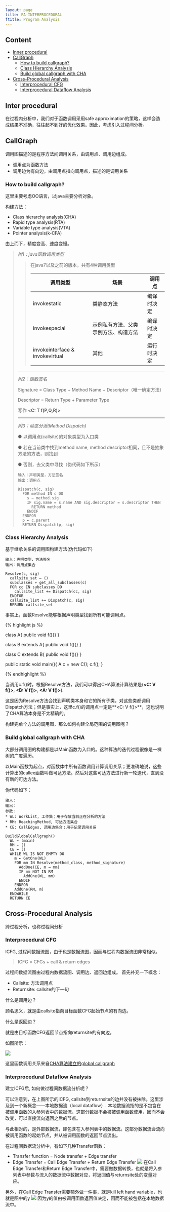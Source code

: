 ```yaml
---
layout: page
title: PA-INTERPROCEDURAL
ftitle: Program Analysis
---
```


## Content
* [Inner procedural](#inter-procedural)
* [CallGraph](#callgraph)
  + [How to build callgraph?](#how-to-build-callgraph)
  + [Class Hierarchy Analysis](#class-hierarchy-analysis)
  + [Build global callgraph with CHA](#build-global-callgraph-with-cha)
* [Cross-Procedural Analysis](#cross-procedural-analysis)
  + [Interprocedural CFG](#interprocedural-cfg)
  + [Interprocedural Dataflow Analysis](#interprocedural-dataflow-analysis)

## Inter procedural
在过程内分析中，我们对于函数调用采用safe approximation的策略，这样会造成结果不准确，往往起不到好的优化效果。因此，考虑引入过程间分析。

## CallGraph
调用图描述的是程序方法间调用关系，由调用点、调用边组成。

+ 调用点为函数方法
+ 调用边为有向边，由调用点指向调用点，描述的是调用关系

### How to build callgraph?
这里主要考虑OO语言，以java主要分析对象。

构建方法：
* Class hierarchy analysis(CHA)
* Rapid type analysis(RTA)
* Variable type analysis(VTA)
* Pointer analysis(k-CFA)

由上而下，精度变高、速度变慢。

> *附1：java函数调用类型*
>> 在java7以及之前的版本，共有4种调用类型
>>
>> |调用类型|场景|调用点|
>> |-------|-----|-----|
>> |invokestatic|类静态方法|编译时决定|
>> |invokespecial|示例私有方法、父类示例方法、构造方法|编译时决定|
>> |invokeinterface & invokevirtual|其他|运行时决定|
>
> ***
>
> *附2：函数签名*
>
> Signature = Class Type + Method Name + Descriptor（唯一确定方法）
>
> Descriptor = Return Type + Parameter Type
>
> 写作 **<C: T f(P,Q,R)>**
>
> ***
>
> *附3：动态分派(Method Dispatch)*
>
> ● 以调用点(callsite)的对象类型为入口类
>
> ● 若在当前类中找到method name, method descriptor相同，且不是抽象方法的方法，则找到
>
> ● 否则，去父类中寻找（伪代码如下所示）
> ```
> 输入：声明类型，方法签名
> 输出：调用点
>
> Dispatch(c, sig)
>   FOR method IN c DO
>     s ← method.sig
>     IF sig.name = s.name AND sig.descriptor = s.descriptor THEN
>       RETURN method
>     ENDIF
>   ENDFOR
>   p ← c.parent
>   RETURN Dispatch(p, sig)
>
> ```



### Class Hierarchy Analysis
基于继承关系的调用图构建方法(伪代码如下)

```
输入：声明类型，方法签名
输出：调用点集合

Resolve(c, sig)
  callsite_set ← ()
  subclasses ← get_all_subclasses(c)
  FOR cc IN subclasses DO
    callsite_list += Dispatch(cc, sig)
  ENDFOR
  callsite_list += Dispatch(c, sig)
  RERURN callsite_set
```
事实上，函数Resolve能够根据声明类型找到所有可能调用点。

{% highlight js %}

class A{
  public void f(){}
}

class B extends A{
  public void f(){}
}

class C extends B{
  public void f(){}
}

public static void main(){
  A c = new C();
  c.f();
}

{% endhighlight %}

当调用c.f()时，根据Resolve方法，我们可以得出CHA算法计算结果是(**<C: V f()>**, **<B: V f()>**, **<A: V f()>**).

这是因为Resolve方法会找到声明类本身和它的所有子类，对这些类都调用Dispatch方法；但是事实上，这里c.f()的调用点一定是**<C: V f()>**，这也说明了CHA算法本身是不太精确的。

构建完单个方法的调用图，那么如何构建全局范围的调用图呢？

### Build global callgraph with CHA

大部分调用图的构建都是以Main函数为入口的。这种算法的迭代过程很像是一棵树的广度遍历。

以Main函数为起点，对函数体中所有函数调用计算调用关系；更准确地说，这些计算出的callee函数叫做可达方法。然后对这些可达方法进行新一轮迭代，直到没有新的可达方法。

伪代码如下：

```
输入：
输出：
参数：
* WL: WorkList, 工作集；用于存放当前正在分析的方法
* RM: ReachingMethod, 可达方法集合
* CE: CallEdges, 调用边集合；用于记录调用关系

BuildGlobalCallgraph()
  WL ← (main)
  RM ← ()
  CE ← ()
  WHILE WL IS NOT EMPTY DO
    m ← GetOne(WL)
    FOR mm IN Resolve(method_class, method_signature)
      AddOne(CE, m → mm)
      IF mm NOT IN RM
        AddOne(WL, mm)
      ENDIF
    ENDFOR
    AddOne(RM, m)
  ENDWHILE
  RETURN CE
```

## Cross-Procedural Analysis
跨过程分析，也称过程间分析

### Interprocedural CFG
ICFG, 过程间数据流图，由于也是数据流图，因而与过程内数据流图非常相似。
> ICFG = CFGs + call & return edges

过程间数据流图由过程内数据流图、调用边、返回边组成。
首先补充一下概念：
* Callsite: 方法调用点
* Returnsite: callsite的下一句

什么是调用边？

顾名思义，就是由callsite指向目标函数CFG起始节点的有向边。

什么是返回边？

就是由目标函数CFG返回节点指向returnsite的有向边。

如图所示：

![](/public/pic/program_analysis/3.png)

这里函数调用关系来自[CHA算法建立的global callgraph](#build-global-callgraph-with-cha)

### Interprocedural Dataflow Analysis
建立ICFG后, 如何做过程间数据流分析呢？

可以注意到，在上图所示的ICFG, callsite到returnsite的边并没有被抹除。这里涉及到一个新概念——本地数据流（local dataflow）. 本地数据流指的是不包含在被调用函数的入参列表中的数据流，这部分数据不会被被调用函数使用，因而不会改变，可以直接流向返回之后的节点。

与此相对的，是外部数据流，即包含在入参列表中的数据流。这部分数据流会流向被调用函数的起始节点，并从被调用函数的返回节点流出。

在过程间数据流分析中，有如下几种Transfer函数：
* Transfer function = Node transfer + Edge transfer
* Edge Transfer = Call Edge Transfer + Return Edge Transfer
![](/public/pic/program_analysis/4.png)
在Call Edge Transfer和Return Edge Transfer中，需要做数据转换，也就是将入参列表中参数与流入的数据流中数据对应，将返回值与returnsite处的变量对应。

另外，在Call Edge Transfer需要额外做一件事，就是kill left hand variable，也就是图中的y
![](/public/pic/program_analysis/5.png)
因为y的值由被调用函数返回值决定，因而不能被包括在本地数据流中。
